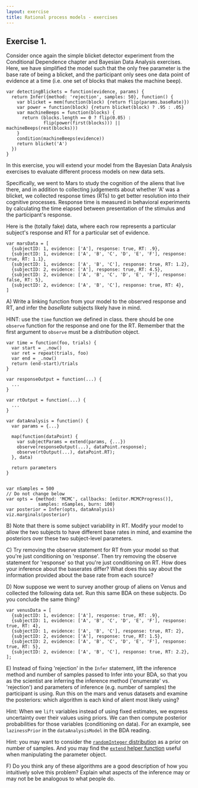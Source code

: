 ```yaml
---
layout: exercise
title: Rational process models - exercises
---
```


## Exercise 1. 

Consider once again the simple blicket detector experiment from the Conditional Dependence chapter and Bayesian Data Analysis exercises. Here, we have simplified the model such that the only free parameter is the base rate of being a blicket, and the participant only sees one data point of evidence at a time (i.e. one set of blocks that makes the machine beep).

~~~~
var detectingBlickets = function(evidence, params) {
  return Infer({method: 'rejection', samples: 50}, function() {
    var blicket = mem(function(block) {return flip(params.baseRate)})
    var power = function(block) {return blicket(block) ? .95 : .05}
    var machineBeeps = function(blocks) {
      return (blocks.length == 0 ? flip(0.05) :
              flip(power(first(blocks))) || machineBeeps(rest(blocks)))
    }
    condition(machineBeeps(evidence))
    return blicket('A')
  })
}
~~~~

In this exercise, you will extend your model from the Bayesian Data Analysis exercises to evaluate different process models on new data sets. 

Specifically, we went to Mars to study the cognition of the aliens that live there, and in addition to collecting judgements about whether 'A' was a blicket, we collected response times (RTs) to get better resolution into their cognitive processes. Response time is measured in behavioral experiments by calculating the time elapsed between presentation of the stimulus and the participant's response. 

Here is the (totally fake) data, where each row represents a particular subject's response and RT for a particular set of evidence.

~~~~
var marsData = [
  {subjectID: 1, evidence: ['A'], response: true, RT: .9},
  {subjectID: 1, evidence: ['A', 'B', 'C', 'D', 'E', 'F'], response: true, RT: 1.1},
  {subjectID: 1, evidence: ['A', 'B', 'C'], response: true, RT: 1.2},
  {subjectID: 2, evidence: ['A'], response: true, RT: 4.5},
  {subjectID: 2, evidence: ['A', 'B', 'C', 'D', 'E', 'F'], response: false, RT: 5},
  {subjectID: 2, evidence: ['A', 'B', 'C'], response: true, RT: 4},
]
~~~~

A) Write a linking function from your model to the observed response and RT, and infer the *baseRate* subjects likely have in mind.

HINT: use the `time` function we defined in class. there should be one `observe` function for the response and one for the RT. Remember that the first argument to `observe` must be a *distribution* object. 

~~~~ norun
var time = function(foo, trials) {
  var start = _.now()
  var ret = repeat(trials, foo)
  var end = _.now()
  return (end-start)/trials
}

var responseOutput = function(...) {
  ...
}

var rtOutput = function(...) {
  ...
}

var dataAnalysis = function() {
  var params = {...}

  map(function(dataPoint) {
    var subjectParams = extend(params, {...})
    observe(responseOutput(...), dataPoint.response);
    observe(rtOutput(...), dataPoint.RT);
  }, data)

  return parameters
}


var nSamples = 500
// Do not change below
var opts = {method: 'MCMC', callbacks: [editor.MCMCProgress()], 
            samples: nSamples, burn: 100}
var posterior = Infer(opts, dataAnalysis)
viz.marginals(posterior)
~~~~

B) Note that there is some subject variability in RT. Modify your model to allow the two subjects to have different base rates in mind, and examine the posteriors over these two subject-level parameters. 

C) Try removing the observe statement for RT from your model so that you're just conditioning on 'response'. Then try removing the observe statement for 'response' so that you're just conditioning on RT. How does your inference about the baserates differ? What does this say about the information provided about the base rate from each source?

D) Now suppose we went to survey another group of aliens on Venus and collected the following data set. Run this same BDA on these subjects. Do you conclude the same thing?

~~~~
var venusData = [
  {subjectID: 1, evidence: ['A'], response: true, RT: .9},
  {subjectID: 1, evidence: ['A', 'B', 'C', 'D', 'E', 'F'], response: true, RT: 4},
  {subjectID: 1, evidence: ['A', 'B', 'C'], response: true, RT: 2},
  {subjectID: 2, evidence: ['A'], response: true, RT: 1.5},
  {subjectID: 2, evidence: ['A', 'B', 'C', 'D', 'E', 'F'], response: true, RT: 5},
  {subjectID: 2, evidence: ['A', 'B', 'C'], response: true, RT: 2.2},
];
~~~~

E) Instead of fixing 'rejection' in the `Infer` statement, lift the inference method and number of samples passed to Infer into your BDA, so that you as the scientist are inferring the inference method ('enumerate' vs. 'rejection') and parameters of inference (e.g. number of samples) the participant is using. Run this on the mars and venus datasets and examine the posteriors: which algorithm is each kind of alient most likely using?

Hint: When we `lift` variables instead of using fixed estimates, we express uncertainty over their values using priors. We can then compute posterior probabilities for those variables (conditioning on data). For an example, see `lazinessPrior` in the `dataAnalysisModel` in the BDA reading.

Hint: you may want to consider the [`randomInteger` distribution](http://docs.webppl.org/en/master/distributions.html#RandomInteger) as a prior on number of samples. And you may find the [`extend` helper function](http://docs.webppl.org/en/master/functions/other.html#extend) useful when manipulating the parameter object.

F) Do you think any of these algorithms are a good description of how you intuitively solve this problem? Explain what aspects of the inference may or may not be be analogous to what people do.
